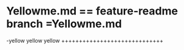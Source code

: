 # Yellowme.md == feature-readme branch =Yellowme.md
-yellow yellow yellow +++++++++++++++++++++++++++++
